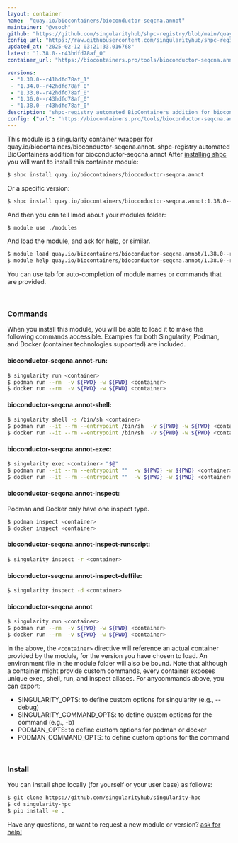 ```yaml
---
layout: container
name:  "quay.io/biocontainers/bioconductor-seqcna.annot"
maintainer: "@vsoch"
github: "https://github.com/singularityhub/shpc-registry/blob/main/quay.io/biocontainers/bioconductor-seqcna.annot/container.yaml"
config_url: "https://raw.githubusercontent.com/singularityhub/shpc-registry/main/quay.io/biocontainers/bioconductor-seqcna.annot/container.yaml"
updated_at: "2025-02-12 03:21:33.016768"
latest: "1.38.0--r43hdfd78af_0"
container_url: "https://biocontainers.pro/tools/bioconductor-seqcna.annot"

versions:
 - "1.30.0--r41hdfd78af_1"
 - "1.34.0--r42hdfd78af_0"
 - "1.33.0--r42hdfd78af_0"
 - "1.36.0--r43hdfd78af_0"
 - "1.38.0--r43hdfd78af_0"
description: "shpc-registry automated BioContainers addition for bioconductor-seqcna.annot"
config: {"url": "https://biocontainers.pro/tools/bioconductor-seqcna.annot", "maintainer": "@vsoch", "description": "shpc-registry automated BioContainers addition for bioconductor-seqcna.annot", "latest": {"1.38.0--r43hdfd78af_0": "sha256:ced73c63a31800f90f6cbb20e77095e1a931a06e62cb06ad493a514369c1c143"}, "tags": {"1.30.0--r41hdfd78af_1": "sha256:e8ecf152d88a2d43120b6fc728ad84ae2d6717badd32296677975f569c2e0bc2", "1.34.0--r42hdfd78af_0": "sha256:c81af5d756e5a08c1ed20ae2bdc213caaf9165bf7dbc15ee2e0882639bc3cb23", "1.33.0--r42hdfd78af_0": "sha256:73339dd69d669589645aa5eed87f74445fd275c44d16aaffc61e7033dc535275", "1.36.0--r43hdfd78af_0": "sha256:19115356afe13f1ccd3747db1a3a1aaa7568d793fbc8ecc3c344e784ae3c9bde", "1.38.0--r43hdfd78af_0": "sha256:ced73c63a31800f90f6cbb20e77095e1a931a06e62cb06ad493a514369c1c143"}, "docker": "quay.io/biocontainers/bioconductor-seqcna.annot"}
---
```


This module is a singularity container wrapper for quay.io/biocontainers/bioconductor-seqcna.annot.
shpc-registry automated BioContainers addition for bioconductor-seqcna.annot
After [installing shpc](#install) you will want to install this container module:


```bash
$ shpc install quay.io/biocontainers/bioconductor-seqcna.annot
```

Or a specific version:

```bash
$ shpc install quay.io/biocontainers/bioconductor-seqcna.annot:1.38.0--r43hdfd78af_0
```

And then you can tell lmod about your modules folder:

```bash
$ module use ./modules
```

And load the module, and ask for help, or similar.

```bash
$ module load quay.io/biocontainers/bioconductor-seqcna.annot/1.38.0--r43hdfd78af_0
$ module help quay.io/biocontainers/bioconductor-seqcna.annot/1.38.0--r43hdfd78af_0
```

You can use tab for auto-completion of module names or commands that are provided.

<br>

### Commands

When you install this module, you will be able to load it to make the following commands accessible.
Examples for both Singularity, Podman, and Docker (container technologies supported) are included.

#### bioconductor-seqcna.annot-run:

```bash
$ singularity run <container>
$ podman run --rm  -v ${PWD} -w ${PWD} <container>
$ docker run --rm  -v ${PWD} -w ${PWD} <container>
```

#### bioconductor-seqcna.annot-shell:

```bash
$ singularity shell -s /bin/sh <container>
$ podman run --it --rm --entrypoint /bin/sh  -v ${PWD} -w ${PWD} <container>
$ docker run --it --rm --entrypoint /bin/sh  -v ${PWD} -w ${PWD} <container>
```

#### bioconductor-seqcna.annot-exec:

```bash
$ singularity exec <container> "$@"
$ podman run --it --rm --entrypoint ""  -v ${PWD} -w ${PWD} <container> "$@"
$ docker run --it --rm --entrypoint ""  -v ${PWD} -w ${PWD} <container> "$@"
```

#### bioconductor-seqcna.annot-inspect:

Podman and Docker only have one inspect type.

```bash
$ podman inspect <container>
$ docker inspect <container>
```

#### bioconductor-seqcna.annot-inspect-runscript:

```bash
$ singularity inspect -r <container>
```

#### bioconductor-seqcna.annot-inspect-deffile:

```bash
$ singularity inspect -d <container>
```



#### bioconductor-seqcna.annot

```bash
$ singularity run <container>
$ podman run --rm  -v ${PWD} -w ${PWD} <container>
$ docker run --rm  -v ${PWD} -w ${PWD} <container>
```


In the above, the `<container>` directive will reference an actual container provided
by the module, for the version you have chosen to load. An environment file in the
module folder will also be bound. Note that although a container
might provide custom commands, every container exposes unique exec, shell, run, and
inspect aliases. For anycommands above, you can export:

 - SINGULARITY_OPTS: to define custom options for singularity (e.g., --debug)
 - SINGULARITY_COMMAND_OPTS: to define custom options for the command (e.g., -b)
 - PODMAN_OPTS: to define custom options for podman or docker
 - PODMAN_COMMAND_OPTS: to define custom options for the command

<br>

### Install

You can install shpc locally (for yourself or your user base) as follows:

```bash
$ git clone https://github.com/singularityhub/singularity-hpc
$ cd singularity-hpc
$ pip install -e .
```

Have any questions, or want to request a new module or version? [ask for help!](https://github.com/singularityhub/singularity-hpc/issues)